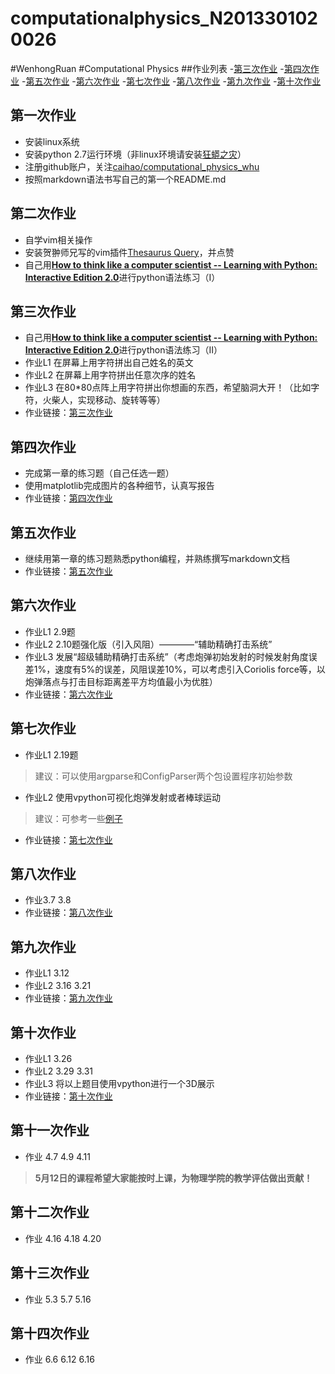 # computationalphysics_N2013301020026
#WenhongRuan
#Computational Physics
##作业列表
-[第三次作业](https://github.com/rwh457/computationalphysics_N2013301020026/blob/master/Homework3/homework3.md)
-[第四次作业](https://github.com/rwh457/computationalphysics_N2013301020026/blob/master/Homework4/homework4.md)
-[第五次作业](https://github.com/rwh457/computationalphysics_N2013301020026/blob/master/Homework5/homework5.md)
-[第六次作业](https://github.com/rwh457/computationalphysics_N2013301020026/blob/master/Homework6/homework6.md)
-[第七次作业](https://github.com/rwh457/computationalphysics_N2013301020026/blob/master/Homework7/homework7.md)
-[第八次作业](https://www.zybuluo.com/rwh405/note/370283)
-[第九次作业](https://www.zybuluo.com/rwh405/note/371701)
-[第十次作业](https://www.zybuluo.com/rwh405/note/412463)

## 第一次作业
- 安装linux系统
- 安装python 2.7运行环境（非linux环境请安装[狂蟒之灾](https://www.continuum.io/)）
- 注册github账户，关注[caihao/computational_physics_whu](https://github.com/caihao/computational_physics_whu)
- 按照markdown语法书写自己的第一个README.md

## 第二次作业
- 自学vim相关操作
- 安装贺翀师兄写的vim插件[Thesaurus Query](https://github.com/Ron89/thesaurus_query.vim)，并点赞
- 自己用[**How to think like a computer scientist -- Learning with Python: Interactive Edition 2.0**](http://interactivepython.org/runestone/static/thinkcspy/index.html)进行python语法练习（I）

## 第三次作业
- 自己用[**How to think like a computer scientist -- Learning with Python: Interactive Edition 2.0**](http://interactivepython.org/runestone/static/thinkcspy/index.html)进行python语法练习（II）
- 作业L1 在屏幕上用字符拼出自己姓名的英文
- 作业L2 在屏幕上用字符拼出任意次序的姓名
- 作业L3 在80*80点阵上用字符拼出你想画的东西，希望脑洞大开！（比如字符，火柴人，实现移动、旋转等等）
- 作业链接：[第三次作业](https://github.com/rwh457/computationalphysics_N2013301020026/blob/master/Homework3/homework3.md)

## 第四次作业
- 完成第一章的练习题（自己任选一题）
- 使用matplotlib完成图片的各种细节，认真写报告
- 作业链接：[第四次作业](https://github.com/rwh457/computationalphysics_N2013301020026/blob/master/Homework4/homework4.md)

## 第五次作业
- 继续用第一章的练习题熟悉python编程，并熟练撰写markdown文档
- 作业链接：[第五次作业](https://github.com/rwh457/computationalphysics_N2013301020026/blob/master/Homework5/homework5.md)

## 第六次作业
- 作业L1 2.9题
- 作业L2 2.10题强化版（引入风阻）————“辅助精确打击系统”
- 作业L3 发展“超级辅助精确打击系统”（考虑炮弹初始发射的时候发射角度误差1%，速度有5%的误差，风阻误差10%，可以考虑引入Coriolis force等，以炮弹落点与打击目标距离差平方均值最小为优胜）
- 作业链接：[第六次作业](https://github.com/rwh457/computationalphysics_N2013301020026/blob/master/Homework6/homework6.md)

## 第七次作业
- 作业L1 2.19题
> 建议：可以使用argparse和ConfigParser两个包设置程序初始参数

- 作业L2 使用vpython可视化炮弹发射或者棒球运动
> 建议：可参考一些[例子](http://www.visualrelativity.com/vpython/) 
- 作业链接：[第七次作业](https://github.com/rwh457/computationalphysics_N2013301020026/blob/master/Homework7/homework7.md)

## 第八次作业
- 作业3.7 3.8
- 作业链接：[第八次作业](https://www.zybuluo.com/rwh405/note/370283)

## 第九次作业
- 作业L1 3.12
- 作业L2 3.16 3.21
- 作业链接：[第九次作业](https://www.zybuluo.com/rwh405/note/371701)

## 第十次作业
- 作业L1 3.26
- 作业L2 3.29 3.31
- 作业L3 将以上题目使用vpython进行一个3D展示
- 作业链接：[第十次作业](https://www.zybuluo.com/rwh405/note/412463)


## 第十一次作业
- 作业 4.7 4.9 4.11
> **5月12日的课程希望大家能按时上课，为物理学院的教学评估做出贡献！**

## 第十二次作业
- 作业 4.16 4.18 4.20

## 第十三次作业
- 作业 5.3 5.7 5.16

## 第十四次作业
- 作业 6.6 6.12 6.16





